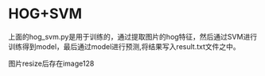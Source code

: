 # HOG+SVM

上面的hog_svm.py是用于训练的，通过提取图片的hog特征，然后通过SVM进行训练得到model，最后通过model进行预测,将结果写入result.txt文件之中。

图片resize后存在image128
